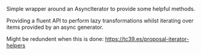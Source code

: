 Simple wrapper around an AsyncIterator to provide some helpful methods.

Providing a fluent API to perform lazy transformations whilst iterating over items provided by an async generator.

Might be redundent when this is done: https://tc39.es/proposal-iterator-helpers
